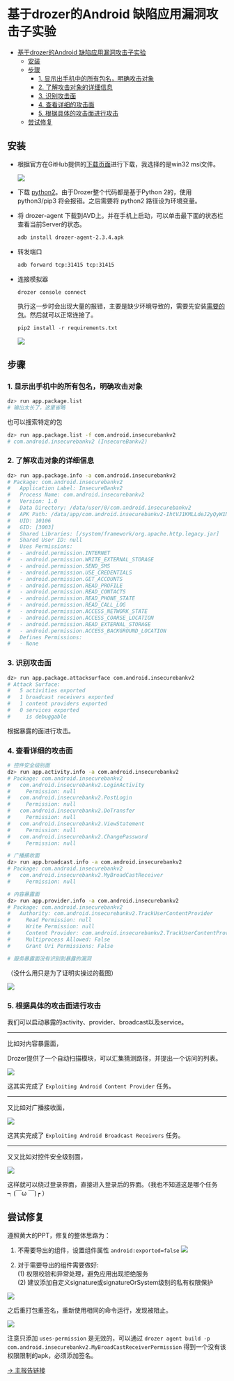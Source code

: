 # 基于drozer的Android 缺陷应用漏洞攻击子实验

- [基于drozer的Android 缺陷应用漏洞攻击子实验](#基于drozer的android-缺陷应用漏洞攻击子实验)
  - [安装](#安装)
  - [步骤](#步骤)
    - [1. 显示出手机中的所有包名，明确攻击对象](#1-显示出手机中的所有包名明确攻击对象)
    - [2. 了解攻击对象的详细信息](#2-了解攻击对象的详细信息)
    - [3. 识别攻击面](#3-识别攻击面)
    - [4. 查看详细的攻击面](#4-查看详细的攻击面)
    - [5. 根据具体的攻击面进行攻击](#5-根据具体的攻击面进行攻击)
  - [尝试修复](#尝试修复)

## 安装

- 根据官方在GitHub提供的[下载页面](https://github.com/mwrlabs/drozer/releases/)进行下载，我选择的是win32 msi文件。
  
    ![](imgs/DrozerInstall.png)

- 下载 [python2](https://www.python.org/downloads/release/python-2718/)。由于Drozer整个代码都是基于Python 2的，使用 python3/pip3 将会报错。之后需要将 python2 路径设为环境变量。
- 将 drozer-agent 下载到AVD上。并在手机上启动，可以单击最下面的状态栏查看当前Server的状态。
  
  ```bash
  adb install drozer-agent-2.3.4.apk
  ```

- 转发端口

  ```bash
  adb forward tcp:31415 tcp:31415
  ```
- 连接模拟器
  
  ```bash
  drozer console connect
  ```

  执行这一步时会出现大量的报错，主要是缺少环境导致的，需要先安装[需要的包](code/requirements.txt)。然后就可以正常连接了。

  ```python
  pip2 install -r requirements.txt
  ```

  ![](imgs/DrozerServer.png)

## 步骤

### 1. 显示出手机中的所有包名，明确攻击对象

```bash
dz> run app.package.list
# 输出太长了，这里省略
```

也可以搜索特定的包

```bash
dz> run app.package.list -f com.android.insecurebankv2
# com.android.insecurebankv2 (InsecureBankv2)
```

### 2. 了解攻击对象的详细信息

```bash
dz> run app.package.info -a com.android.insecurebankv2
# Package: com.android.insecurebankv2
#   Application Label: InsecureBankv2
#   Process Name: com.android.insecurebankv2
#   Version: 1.0
#   Data Directory: /data/user/0/com.android.insecurebankv2
#   APK Path: /data/app/com.android.insecurebankv2-IhtVJ1KMLLdeJ2yQyW1NKQ==/base.apk
#   UID: 10106
#   GID: [3003]
#   Shared Libraries: [/system/framework/org.apache.http.legacy.jar]
#   Shared User ID: null
#   Uses Permissions:
#   - android.permission.INTERNET
#   - android.permission.WRITE_EXTERNAL_STORAGE
#   - android.permission.SEND_SMS
#   - android.permission.USE_CREDENTIALS
#   - android.permission.GET_ACCOUNTS
#   - android.permission.READ_PROFILE
#   - android.permission.READ_CONTACTS
#   - android.permission.READ_PHONE_STATE
#   - android.permission.READ_CALL_LOG
#   - android.permission.ACCESS_NETWORK_STATE
#   - android.permission.ACCESS_COARSE_LOCATION
#   - android.permission.READ_EXTERNAL_STORAGE
#   - android.permission.ACCESS_BACKGROUND_LOCATION
#   Defines Permissions:
#   - None
```

### 3. 识别攻击面

```bash
dz> run app.package.attacksurface com.android.insecurebankv2
# Attack Surface:
#   5 activities exported
#   1 broadcast receivers exported
#   1 content providers exported
#   0 services exported
#     is debuggable
```

根据暴露的面进行攻击。

### 4. 查看详细的攻击面

```bash
# 控件安全级别面
dz> run app.activity.info -a com.android.insecurebankv2
# Package: com.android.insecurebankv2
#   com.android.insecurebankv2.LoginActivity
#     Permission: null
#   com.android.insecurebankv2.PostLogin
#     Permission: null
#   com.android.insecurebankv2.DoTransfer
#     Permission: null
#   com.android.insecurebankv2.ViewStatement
#     Permission: null
#   com.android.insecurebankv2.ChangePassword
#     Permission: null

# 广播接收面
dz> run app.broadcast.info -a com.android.insecurebankv2
# Package: com.android.insecurebankv2
#   com.android.insecurebankv2.MyBroadCastReceiver
#     Permission: null

# 内容暴露面
dz> run app.provider.info -a com.android.insecurebankv2
# Package: com.android.insecurebankv2
#   Authority: com.android.insecurebankv2.TrackUserContentProvider
#     Read Permission: null
#     Write Permission: null
#     Content Provider: com.android.insecurebankv2.TrackUserContentProvider
#     Multiprocess Allowed: False
#     Grant Uri Permissions: False

# 服务暴露面没有识别到暴露的漏洞
```

（没什么用只是为了证明实操过的截图）

![](imgs/DrozerAttack.png)

### 5. 根据具体的攻击面进行攻击

我们可以启动暴露的activity、provider、broadcast以及service。

---

比如对内容暴露面，

Drozer提供了一个自动扫描模块，可以汇集猜测路径，并提出一个访问的列表。

![](imgs/FindUsername.png)

这其实完成了 `Exploiting Android Content Provider` 任务。

---


又比如对广播接收面，

![](imgs/DrozerMessage.png)

这其实完成了 `Exploiting Android Broadcast Receivers` 任务。

---

又又比如对控件安全级别面，

![](imgs/PassLogin.png)

这样就可以绕过登录界面，直接进入登录后的界面。（我也不知道这是哪个任务┑(￣ω ￣)┍ ）

## 尝试修复

遵照黄大的PPT，修复的整体思路为：

1. 不需要导出的组件，设置组件属性 `android:exported=false`
  ![](imgs/FixSetFalse.png)

1. 对于需要导出的组件需要做好:\
  (1) 权限校验和异常处理，避免应用出现拒绝服务\
  (2) 建议添加自定义signature或signatureOrSystem级别的私有权限保护

  ![](imgs/Vimdiff.png)

  之后重打包重签名，重新使用相同的命令运行，发现被阻止。

  ![](imgs/FixApp.png)

  注意只添加 `uses-permission` 是无效的，可以通过 `drozer agent build -p com.android.insecurebankv2.MyBroadCastReceiverPermission` 得到一个没有该权限限制的apk，必须添加签名。

[-> 主报告链接](https://github.com/CUCCS/2021-mis-public-LyuLumos/blob/ch0x08/ch0x08/README.md#%E9%81%87%E5%88%B0%E7%9A%84%E9%97%AE%E9%A2%98%E5%92%8C%E8%A7%A3%E5%86%B3)